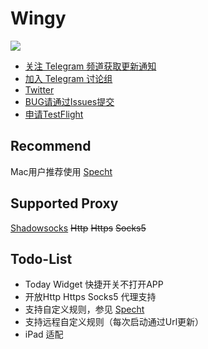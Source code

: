 # Wingy

<a href="https://itunes.apple.com/cn/app/id1148026741?mt=8">![](https://cdn.rawgit.com/shadowsocks/Potatso/master/Download.svg)</a>


- [关注 Telegram 频道获取更新通知](https://telegram.me/WingyAnnouncement)
- [加入 Telegram 讨论组](https://telegram.me/wingytg) 
- [Twitter](https://twitter.com/HelloWingy)
- [BUG请通过Issues提交](https://github.com/hellowingy/wingy-announcement/issues)
- [申请TestFlight](https://t.co/v1SEDoLlOt)


## Recommend

Mac用户推荐使用 [Specht](https://github.com/zhuhaow/SpechtLite) 

## Supported Proxy 

[Shadowsocks](https://shadowsocks.org) ~~Http~~ ~~Https~~ ~~Socks5~~

## Todo-List
- Today Widget 快捷开关不打开APP
- 开放Http Https Socks5 代理支持
- 支持自定义规则，参见 [Specht](https://github.com/zhuhaow/SpechtLite) 
- 支持远程自定义规则（每次启动通过Url更新）
- iPad 适配

